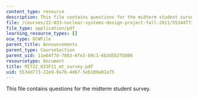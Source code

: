 ```yaml
---
content_type: resource
description: This file contains questions for the midterm student survey.
file: /courses/22-033-nuclear-systems-design-project-fall-2011/5534d77322e99a7b4d675eb109a01e75_MIT22_033F11_mt_survey.pdf
file_type: application/pdf
learning_resource_types: []
ocw_type: OCWFile
parent_title: Announcements
parent_type: CourseSection
parent_uid: 11e64f7d-7883-6fe3-b9c1-6b3d5b2fb886
resourcetype: Document
title: MIT22_033F11_mt_survey.pdf
uid: 5534d773-22e9-9a7b-4d67-5eb109a01e75
---
```

This file contains questions for the midterm student survey.